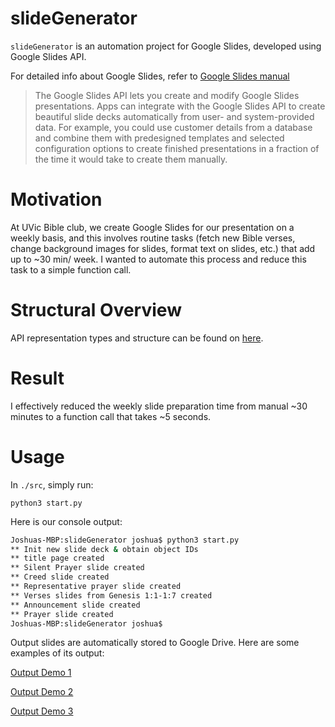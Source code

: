 # slideGenerator
`slideGenerator` is an automation project for Google Slides, developed using Google Slides API. 

For detailed info about Google Slides, refer to [Google Slides manual](https://developers.google.com/slides/concepts/page-elements)
> The Google Slides API lets you create and modify Google Slides presentations. Apps can integrate with the Google Slides API to create beautiful slide decks automatically from user- and system-provided data. For example, you could use customer details from a database and combine them with predesigned templates and selected configuration options to create finished presentations in a fraction of the time it would take to create them manually. 

# Motivation
At UVic Bible club, we create Google Slides for our presentation on a weekly basis, and this involves routine tasks (fetch new Bible verses, change background images for slides, format text on slides, etc.) that add up to ~30 min/ week. I wanted to automate this process and reduce this task to a simple function call. 

# Structural Overview


API representation types and structure can be found on [here](https://developers.google.com/slides/concepts/page-elements). 


# Result
I effectively reduced the weekly slide preparation time from manual ~30 minutes to a function call that takes ~5 seconds. 


# Usage
In ```./src```, simply run: 
```
python3 start.py
``` 

Here is our console output:
```bash
Joshuas-MBP:slideGenerator joshua$ python3 start.py
** Init new slide deck & obtain object IDs
** title page created
** Silent Prayer slide created
** Creed slide created
** Representative prayer slide created
** Verses slides from Genesis 1:1-1:7 created
** Announcement slide created
** Prayer slide created
Joshuas-MBP:slideGenerator joshua$ 
```

Output slides are automatically stored to Google Drive. 
Here are some examples of its output:

[Output Demo 1](https://docs.google.com/presentation/d/1OSTpD9mweSyiZMSYRiq9Y9-DUTqFYkVKPHEiUD_IysU/edit?usp=sharing)

[Output Demo 2](https://docs.google.com/presentation/d/1OSTpD9mweSyiZMSYRiq9Y9-DUTqFYkVKPHEiUD_IysU/edit?usp=sharing)

[Output Demo 3](https://docs.google.com/presentation/d/1OSTpD9mweSyiZMSYRiq9Y9-DUTqFYkVKPHEiUD_IysU/edit?usp=sharing)